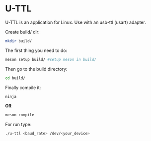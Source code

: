 # U-TTL
U-TTL is an application for Linux. Use with an usb-ttl (usart) adapter. 

Create build/ dir:
```sh
mkdir build/
```

The first thing you need to do:
```sh
meson setup build/ #setup meson in build/
```

Then go to the build directory:
```sh
cd build/
```
Finally compile it:
```sh
ninja
```

**OR**

```sh
meson compile
```

For run type:
```sh
./u-ttl <baud_rate> /dev/<your_device>
```
